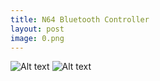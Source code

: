 ```yaml
---
title: N64 Bluetooth Controller
layout: post
image: 0.png
---
```


![Alt text](/path/to/img.jpg)
![Alt text](/path/to/img.jpg)